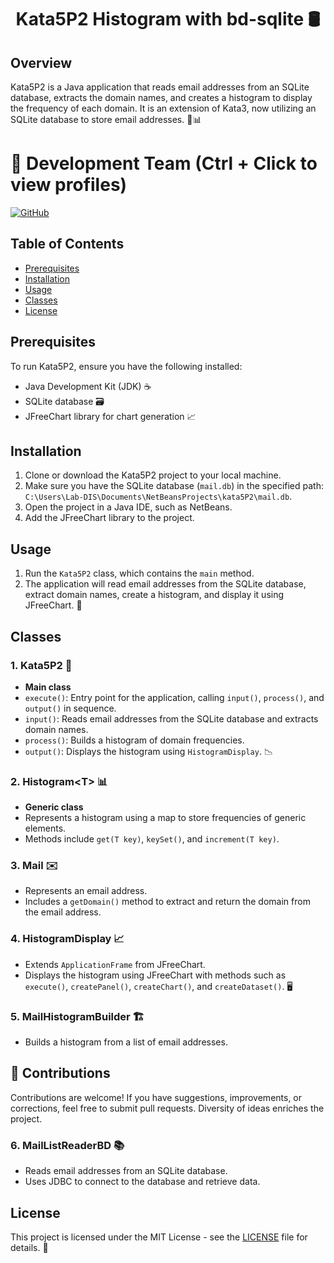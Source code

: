 <h1 align="center">Kata5P2 Histogram with bd-sqlite 🛢️</h1>

## Overview
Kata5P2 is a Java application that reads email addresses from an SQLite database, extracts the domain names, and creates a histogram to display the frequency of each domain. It is an extension of Kata3, now utilizing an SQLite database to store email addresses. 📧📊

# 👥 Development Team (Ctrl + Click to view profiles)

[![GitHub](https://img.shields.io/badge/GitHub-Alejandro%20David%20Arzola%20Saavedra-blue?style=flat-square&logo=github)](https://github.com/AlejandroDavidArzolaSaavedra)

## Table of Contents
- [Prerequisites](#prerequisites)
- [Installation](#installation)
- [Usage](#usage)
- [Classes](#classes)
- [License](#license)

## Prerequisites
To run Kata5P2, ensure you have the following installed:
- Java Development Kit (JDK) ☕
- SQLite database 🗃️
- JFreeChart library for chart generation 📈

## Installation
1. Clone or download the Kata5P2 project to your local machine.
2. Make sure you have the SQLite database (`mail.db`) in the specified path: `C:\Users\Lab-DIS\Documents\NetBeansProjects\kata5P2\mail.db`.
3. Open the project in a Java IDE, such as NetBeans.
4. Add the JFreeChart library to the project.

## Usage
1. Run the `Kata5P2` class, which contains the `main` method.
2. The application will read email addresses from the SQLite database, extract domain names, create a histogram, and display it using JFreeChart. 🚀

## Classes

### 1. Kata5P2 🚀
- **Main class**
- `execute()`: Entry point for the application, calling `input()`, `process()`, and `output()` in sequence.
- `input()`: Reads email addresses from the SQLite database and extracts domain names.
- `process()`: Builds a histogram of domain frequencies.
- `output()`: Displays the histogram using `HistogramDisplay`. 📉

### 2. Histogram\<T\> 📊
- **Generic class**
- Represents a histogram using a map to store frequencies of generic elements.
- Methods include `get(T key)`, `keySet()`, and `increment(T key)`.

### 3. Mail ✉️
- Represents an email address.
- Includes a `getDomain()` method to extract and return the domain from the email address.

### 4. HistogramDisplay 📈
- Extends `ApplicationFrame` from JFreeChart.
- Displays the histogram using JFreeChart with methods such as `execute()`, `createPanel()`, `createChart()`, and `createDataset()`. 🖥️

### 5. MailHistogramBuilder 🏗️
- Builds a histogram from a list of email addresses.

## 🤝 Contributions

Contributions are welcome! If you have suggestions, improvements, or corrections, feel free to submit pull requests. Diversity of ideas enriches the project.


### 6. MailListReaderBD 📚
- Reads email addresses from an SQLite database.
- Uses JDBC to connect to the database and retrieve data.

## License
This project is licensed under the MIT License - see the [LICENSE](LICENSE) file for details. 📜
